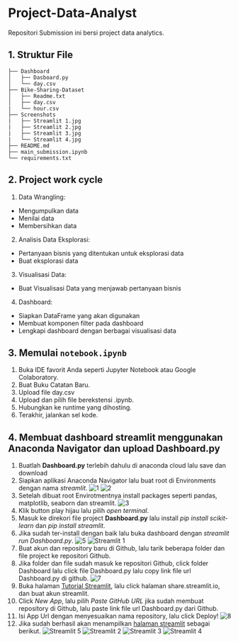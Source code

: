 # Project-Data-Analyst

Repositori Submission ini bersi project data analytics.

## 1. Struktur File
```
├── Dashboard
│   ├── Dasboard.py
│   └── day.csv
├── Bike-Sharing-Dataset
│   ├── Readme.txt
│   ├── day.csv
|   └── hour.csv
├── Screenshots
|   ├── Streamlit 1.jpg
|   ├── Streamlit 2.jpg
|   ├── Streamlit 3.jpg
|   └── Streamlit 4.jpg
├── README.md
├── main_submission.ipynb
└── requirements.txt
```

## 2. Project work cycle
1. Data Wrangling:
  - Mengumpulkan data
  - Menilai data
  - Membersihkan data
2. Analisis Data Eksplorasi:
  - Pertanyaan bisnis yang ditentukan untuk eksplorasi data
  - Buat eksplorasi data
3. Visualisasi Data:
  - Buat Visualisasi Data yang menjawab pertanyaan bisnis
4. Dashboard:
  - Siapkan DataFrame yang akan digunakan
  - Membuat komponen filter pada dashboard
  - Lengkapi dashboard dengan berbagai visualisasi data

## 3. Memulai `notebook.ipynb`
1. Buka IDE favorit Anda seperti Jupyter Notebook atau Google Colaboratory.
2. Buat Buku Catatan Baru.
3. Upload file day.csv
4. Upload dan pilih file berekstensi .ipynb.
5. Hubungkan ke runtime yang dihosting.
6. Terakhir, jalankan sel kode.

## 4. Membuat dashboard streamlit menggunakan Anaconda Navigator dan upload Dashboard.py

1. Buatlah **Dashboard.py** terlebih dahulu di anaconda cloud lalu save dan download
2. Siapkan aplikasi Anaconda Navigator lalu buat root di Environments dengan nama _streamlit_.
![1](https://github.com/muhamzahf/Project-Data-Analyst/assets/70090797/99f0888d-ca0e-4aaa-b5c7-83c8c50cc2e9)
![2](https://github.com/muhamzahf/Project-Data-Analyst/assets/70090797/c810e536-c5f4-4328-92c7-9819beef7a5c)
3. Setelah dibuat root Envirotmentnya install packages seperti pandas, matplotlib, seaborn dan streamlit.
![3](https://github.com/muhamzahf/Project-Data-Analyst/assets/70090797/18f8c9f4-57d2-45b5-88a9-7dd652fdbcff)
4. Klik button play hijau lalu pilih _open terminal_.
5. Masuk ke direkori file project **Dashboard.py** lalu install _pip install scikit-learn_ dan _pip install streamlit_.
6. Jika sudah ter-install dengan baik lalu buka dashboard dengan _streamlit run Dashboard.py_.
![5](https://github.com/muhamzahf/Project-Data-Analyst/assets/70090797/771854a8-fdd6-490f-a20a-d7404e30357c)
![Streamlit 1](https://github.com/muhamzahf/Project-Data-Analyst/assets/70090797/cc00843e-a15a-46f9-b2f8-d4bed750f2b2)
7. Buat akun dan repository baru di Github, lalu tarik beberapa folder dan file project ke repositori Github.
8. Jika folder dan file sudah masuk ke repositori Github, click folder Dashboard lalu click file Dashboard.py lalu copy link file url Dashboard.py di github.
![7](https://github.com/muhamzahf/Project-Data-Analyst/assets/70090797/f5f5b4f4-b4ed-44d6-95de-9c961240c905)
9. Buka halaman [Tutorial Streamlit](https://docs.streamlit.io/knowledge-base/tutorials/deploy), lalu click halaman share.streamlit.io, dan buat akun streamlit.
10. Click _New App_, lalu pilih _Paste GitHub URL_ jika sudah membuat repository di Github, lalu paste link file url Dashboard.py dari Github.
11. Isi App Url dengan menyesuaikan nama repository, lalu click Deploy!
![8](https://github.com/muhamzahf/Project-Data-Analyst/assets/70090797/18a23fe1-42cc-4f3c-aa20-24f41682b496)  
12. Jika sudah berhasil akan menampilkan [halaman streamlit](https://dashboardpy-muhamzah-project-data-analyst.streamlit.app/) sebagai berikut.
![Streamlit 5](https://github.com/muhamzahf/Project-Data-Analyst/assets/70090797/f3ded6c8-8cfc-49af-bc16-53bd4b9eca97)
![Streamlit 2](https://github.com/muhamzahf/Project-Data-Analyst/assets/70090797/302c8a8d-b2c8-468a-984b-66c0cdaebc99)
![Streamlit 3](https://github.com/muhamzahf/Project-Data-Analyst/assets/70090797/102978c3-0648-44c8-8119-669ca84b21a2)
![Streamlit 4](https://github.com/muhamzahf/Project-Data-Analyst/assets/70090797/2ab47583-1991-4ede-901a-fe242efe6e20)
    

